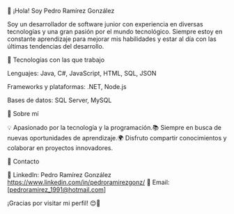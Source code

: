 👋 ¡Hola! Soy Pedro Ramírez González

Soy un desarrollador de software junior con experiencia en diversas tecnologías y una gran pasión por el mundo tecnológico. Siempre estoy en constante aprendizaje para mejorar mis habilidades y estar al día con las últimas tendencias del desarrollo.

🚀 Tecnologías con las que trabajo

Lenguajes: Java, C#, JavaScript, HTML, SQL, JSON

Frameworks y plataformas: .NET, Node.js

Bases de datos: SQL Server, MySQL

🎯 Sobre mí

💡 Apasionado por la tecnología y la programación.📚 Siempre en busca de nuevas oportunidades de aprendizaje.🌍 Disfruto compartir conocimientos y colaborar en proyectos innovadores.

🔗 Contacto

📍 LinkedIn: Pedro Ramírez González https://www.linkedin.com/in/pedroramirezgonz/
📧 Email: [pedroramirez_1991@hotmail.com]

¡Gracias por visitar mi perfil! 😊🚀


